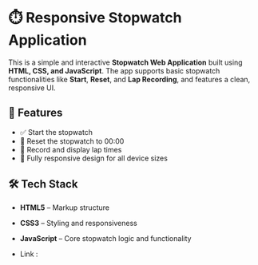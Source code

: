 
# ⏱️ Responsive Stopwatch Application

This is a simple and interactive **Stopwatch Web Application** built using **HTML, CSS, and JavaScript**. The app supports basic stopwatch functionalities like **Start**, **Reset**, and **Lap Recording**, and features a clean, responsive UI.

## 🚀 Features

- ✅ Start the stopwatch
- 🔁 Reset the stopwatch to 00:00
- 📝 Record and display lap times
- 📱 Fully responsive design for all device sizes

## 🛠️ Tech Stack

- **HTML5** – Markup structure
- **CSS3** – Styling and responsiveness
- **JavaScript** – Core stopwatch logic and functionality

- Link :
